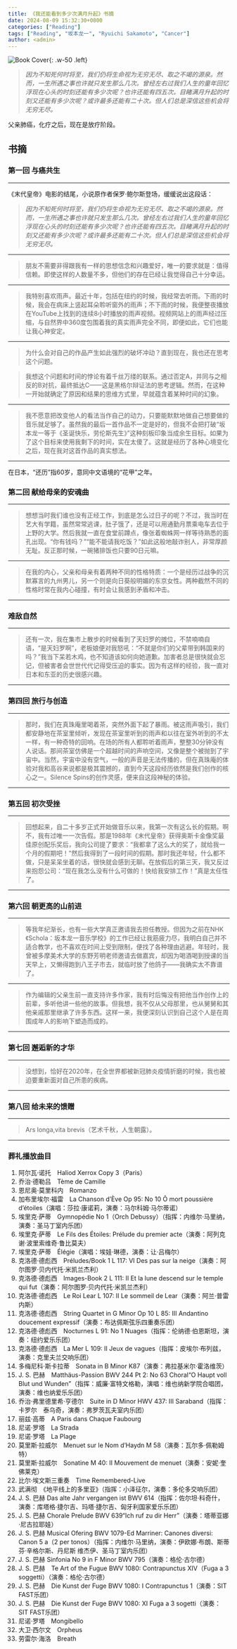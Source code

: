 ```yaml
---
title: 《我还能看到多少次满月升起》书摘
date: 2024-08-09 15:32:30+0800
categories: ["Reading"]
tags: ["Reading", "坂本龙一", "Ryuichi Sakamoto", "Cancer"]
author: <admin> 
---
```


![Book Cover](/assets/img/posts/s34592635.jpg){: .w-50 .left}

> _因为不知死何时将至，我们仍将生命视为无穷无尽、取之不竭的源泉。然而，一生所遇之事也许就只发生那么几次。曾经左右过我们人生的童年回忆浮现在心头的时刻还能有多少次呢？也许还能有四五次。目睹满月升起的时刻又还能有多少次呢？或许最多还能有二十次。但人们总是深信这些机会将无穷无尽。_

父亲肺癌，化疗之后，现在是放疗阶段。

## 书摘

### 第一回 与癌共生

---

《末代皇帝》电影的结尾，小说原作者保罗·鲍尔斯登场，缓缓说出这段话：

> _因为不知死何时将至，我们仍将生命视为无穷无尽、取之不竭的源泉。然而，一生所遇之事也许就只发生那么几次。曾经左右过我们人生的童年回忆浮现在心头的时刻还能有多少次呢？也许还能有四五次。目睹满月升起的时刻又还能有多少次呢？或许最多还能有二十次。但人们总是深信这些机会将无穷无尽。_

---

> 朋友不需要非得跟我有一样的思想信念和兴趣爱好，唯一的要求就是：值得信赖。即使这样的人数量不多，但他们的存在已经让我觉得自己十分幸运。

---

> 我特别喜欢雨声。最近十年，包括在纽约的时候，我经常去听雨。下雨的时候，我会在病床上竖起耳朵聆听窗外的雨声；不下雨的时候，我便整夜播放在YouTube上找到的连续8小时播放的雨声视频。视频网站上的雨声经过压缩，与自然界中360度包围着我的真实雨声完全不同，即便如此，它们也能让我心神安定。

---

> 为什么会对自己的作品产生如此强烈的破坏冲动？直到现在，我也还在思考这个问题。

> 我想这个问题和时间的悖论有着千丝万缕的联系。通过否定A，并同与之相反的B对抗，最终抵达C——这是黑格尔辩证法的思考逻辑。然而，在这种一开始就确定了原因和结果的思维方式里，早就蕴含着某种时间的幻象。

---

> 我不愿意把改变他人的看法当作自己的动力，只要能默默地做自己想要做的音乐就足够了。虽然我的最后一首作品不一定是好的，但我不会把打破“坂本龙一等于《圣诞快乐，劳伦斯先生》”这种刻板印象当成余生目标。如果为了这个目标来使用我剩下的时间，实在太傻了。这就是经历了各种心境变化之后，现在我对这首作品的真实想法。

---

在日本，“还历”指60岁，意同中文语境的“花甲”之年。

### 第二回 献给母亲的安魂曲

---

> 想想当时我们谁也没有正经工作，到底是怎么过日子的呢？不过，我当时在艺大有学籍，虽然常常逃课，肚子饿了，还是可以用通勤月票乘电车去位于上野的大学。然后我就一直在食堂前蹲点，像张着蜘蛛网一样等待熟悉的面孔出现。“你有钱吗？”“能不能请我吃饭？”如此这般地敲诈别人，非常厚颜无耻。反正那时候，一碗猪排饭也只要90日元嘛。

---

> 在我的内心，父亲和母亲有着两种不同的性格特质：一个是经历过战争的沉默寡言的九州男儿，另一个则是向日葵般明媚的东京女性。两种截然不同的性格时常在我内心碰撞，有时会让我感到矛盾和冲击。

---

### 难敌自然

---

> 还有一次，我在集市上散步的时候看到了天妇罗的摊位，不禁喃喃自语，“是天妇罗啊”，老板娘便对我怒吼：“不就是你们的父辈带到韩国来的吗？”我当下呆若木鸡，也不知道该如何向她道歉。加害者总是很快就会忘记，但被害者会世世代代记得受压迫的事实。因为有这样的经验，我一直对日本和东亚的历史很感兴趣。

---

### 第四回 旅行与创造

---

> 那时，我们在真珠庵里喝着茶，突然外面下起了暴雨。被这雨声吸引，我们都安静地在茶室里倾听，发现在茶室里听到的雨声和以往在室外听到的不太一样，有一种奇特的回响。在场的所有人都聆听着雨声，整整30分钟没有人说话。那间茶室仿佛是一个超越时间的声响空间，又像是整个被抛到了宇宙中。当然，宇宙中没有空气，一般的声音是无法传播的，但在真珠庵的体验对我和高谷来说都是极其震撼的，直到今天这段经历依然是我们创作的核心之一。Silence Spins的创作灵感，便来自这段神秘的体验。

---

### 第五回 初次受挫

---

> 回想起来，自二十多岁正式开始做音乐以来，我第一次有这么长的假期。啊不，我有过唯一一次告假。那是1988年《末代皇帝》获得奥斯卡金像奖最佳原创配乐奖后，我向公司提了要求：“我都拿了这么大的奖了，就给我一个月的假期吧！”然后我得到了一段时间的假期。那时我还年轻，什么都不做，只是呆呆坐着的话，很快就会感到无聊。在放假后的第三天，我又反过来抱怨公司：“现在我怎么没有什么可做的！快给我安排工作！”真是太任性了。

---

### 第六回 朝更高的山前进

---

> 等我年纪渐长，也有一些大学真正邀请我去担任教授。但因为之前在NHK《Schola：坂本龙一音乐学校》的工作已经让我筋疲力尽，我明白自己并不适合教学，也不喜欢在时间上受到限制，便找了各种理由逃避。年轻时，我曾被多摩美术大学的东野芳明老师邀请去做嘉宾，却因为喝酒喝到授课的当天早上，又懒得跑到八王子市去，就临时放了他鸽子——我确实太不靠谱了。

---

> 作为编辑的父亲生前一直支持许多作家，我有时后悔没有把他当作创作上的前辈，多听他讲一些他的故事。但我想，我不仅从父母那里，也从舅舅和其他亲戚那里继承了许多东西。这样一来，我便深刻认识到自己这个人是在周围成年人的影响下塑造而成的。

---

### 第七回 邂逅新的才华

---

> 没想到，恰好在2020年，在全世界都被新冠肺炎疫情折磨的时候，我也被迫要重新面对自己所患的疾病。

---

### 第八回 给未来的馈赠

---

> Ars longa,vita brevis（艺术千秋，人生朝露）。

---

### 葬礼播放曲目

1. 阿尔瓦·诺托　Haliod Xerrox Copy 3（Paris）
2. 乔治·德勒吕　Tème de Camille
3. 恩尼奥·莫里科内　Romanzo
4. 加布里埃尔·福雷　La Chanson d’Ève Op 95: No 10 Ô mort poussière d’étoiles（演唱：莎拉·康诺莉，演奏：马尔科姆·马尔蒂诺）
5. 埃里克·萨蒂　Gymnopédie No 1（Orch Debussy）（指挥：内维尔·马里纳，演奏：圣马丁室内乐团）
6. 埃里克·萨蒂　Le Fils des Étoiles: Prélude du premier acte（演奏：阿列克谢·波里索维奇·鲁比莫夫）
7. 埃里克·萨蒂　Élégie（演唱：埃娃·琳德，演奏：让·吕梅尔）
8. 克洛德·德彪西　Préludes/Book 1 L 117: VI Des pas sur la neige（演奏：阿尔图罗·贝内代托·米凯兰杰利）
9. 克洛德·德彪西　Images-Book 2 L 111: II Et la lune descend sur le temple qui fut（演奏：阿尔图罗·贝内代托·米凯兰杰利）
10. 克洛德·德彪西　Le Roi Lear L 107: II Le sommeil de Lear（演奏：阿兰·普雷内斯）
11. 克洛德·德彪西　String Quartet in G Minor Op 10 L 85: III Andantino doucement expressif（演奏：布达佩斯弦乐四重奏乐团）
12. 克洛德·德彪西　Nocturnes L 91: No 1 Nuages（指挥：伦纳德·伯恩斯坦，演奏：纽约爱乐乐团）
13. 克洛德·德彪西　La Mer L 109: II Jeux de vagues（指挥：皮埃尔·布列兹，演奏：克里夫兰交响乐团）
14. 多梅尼科·斯卡拉蒂　Sonata in B Minor K87（演奏：弗拉基米尔·霍洛维茨）
15. J. S. 巴赫　Matthäus-Passion BWV 244 Pt 2: No 63 Choral“O Haupt voll Blut und Wunden”（指挥：威廉·富特文格勒，演唱：维也纳新学院合唱团，演奏：维也纳爱乐乐团）
16. 乔治·弗里德里希·亨德尔　Suite in D Minor HWV 437: III Saraband（指挥：卡罗尔　泰乌奇，演奏：弗罗茨瓦夫室内乐团）
17. 丽兹·高蒂　A Paris dans Chaque Faubourg
18. 尼诺·罗塔　La Strada
19. 尼诺·罗塔　La Plage
20. 莫里斯·拉威尔　Menuet sur le Nom d’Haydn M 58（演奏：瓦尔多·佩勒姆特）
21. 莫里斯·拉威尔　Sonatine M 40: II Mouvement de menuet（演奏：安妮·奎佛莱克）
22. 比尔·埃文斯三重奏　Time Remembered-Live
23. 武满彻　《地平线上的多里亚》（指挥：小泽征尔，演奏：多伦多交响乐团）
24. J. S. 巴赫 Das alte Jahr vergangen ist BWV 614（指挥：佐尔坦·科奇什，演奏：库塔格·捷尔吉、玛塔·捷尔吉、匈牙利国家爱乐乐团）
25. J. S. 巴赫 Chorale Prelude BWV 639“Ich ruf zu dir Herr”（演奏：塔蒂亚娜·尼古拉耶娃）
26. J. S. 巴赫 Musical Ofering BWV 1079-Ed Marriner: Canones diversi: Canon 5 a（2 per tonos）（指挥：内维尔·马里纳，演奏：伊欧娜·布朗、斯蒂芬·辛格尔斯、丹尼斯 维杰伊、圣马丁室内乐团）
27. J. S. 巴赫 Sinfonia No 9 in F Minor BWV 795（演奏：格伦·古尔德）
28. J. S. 巴赫　Te Art of the Fugue BWV 1080: Contrapunctus XIV（Fuga a 3 soggetti）（演奏：格伦·古尔德）
29. J. S. 巴赫　Die Kunst der Fuge BWV 1080: I Contrapunctus 1（演奏：SIT FAST乐团）
30. J. S. 巴赫　Die Kunst der Fuge BWV 1080: XI Fuga a 3 sogetti（演奏：SIT FAST乐团）
31. 尼诺·罗塔　Mongibello
32. 大卫·西尔文　Orpheus
33. 劳雷尔·海洛　Breath